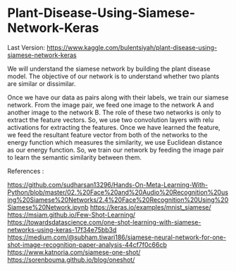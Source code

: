 # Plant-Disease-Using-Siamese-Network-Keras

Last Version: https://www.kaggle.com/bulentsiyah/plant-disease-using-siamese-network-keras

We will understand the siamese network by building the plant disease model. The objective of our network is to understand whether two plants are similar or dissimilar.

Once we have our data as pairs along with their labels, we train our siamese network. From the image pair, we feed one image to the network A and another image to the network B. The role of these two networks is only to extract the feature vectors. So, we use two convolution layers with relu activations for extracting the features. Once we have learned the feature, we feed the resultant feature vector from both of the networks to the energy function which measures the similarity, we use Euclidean distance as our energy function. So, we train our network by feeding the image pair to learn the semantic similarity between them.

References :

https://github.com/sudharsan13296/Hands-On-Meta-Learning-With-Python/blob/master/02.%20Face%20and%20Audio%20Recognition%20using%20Siamese%20Networks/2.4%20Face%20Recognition%20Using%20Siamese%20Network.ipynb
https://keras.io/examples/mnist_siamese/
https://msiam.github.io/Few-Shot-Learning/
https://towardsdatascience.com/one-shot-learning-with-siamese-networks-using-keras-17f34e75bb3d
https://medium.com/@subham.tiwari186/siamese-neural-network-for-one-shot-image-recognition-paper-analysis-44cf7f0c66cb
https://www.katnoria.com/siamese-one-shot/
https://sorenbouma.github.io/blog/oneshot/
